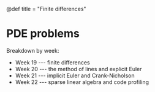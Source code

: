 @def title = "Finite differences"

# PDE problems

Breakdown by week:

* Week 19 --- finite differences
* Week 20 --- the method of lines and explicit Euler
* Week 21 --- implicit Euler and Crank-Nicholson
* Week 22 --- sparse linear algebra and code profiling
